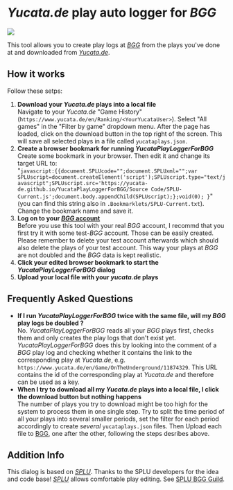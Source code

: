 # *Yucata.de* play auto logger for *BGG*

![](YucataPlayLoggerForBGG.jpg)

This tool allows you to create play logs at *[BGG](https://www.boardgamegeek.com/)* from the plays you've done at and downloaded from *[Yucata.de](https://www.yucata.de/)*.

## How it works

Follow these setps:
1. **Download your *Yucata.de* plays into a local file**  
Navigate to your *Yucata.de* "Game History" (`https://www.yucata.de/en/Ranking/<YourYucataUser>`). Select "All games" in the "Filter by game" dropdown menu. After the page has loaded, click on the download button in the top right of the screen. This will save all selected plays in a file called `yucataplays.json`.
2. **Create a browser bookmark for running *YucataPlayLoggerForBGG***  
Create some bookmark in your browser. Then edit it and change its target URL to:  
"`javascript:{{document.SPLUcode="";document.SPLUxml="";var SPLUscript=document.createElement('script');SPLUscript.type="text/javascript";SPLUscript.src='https://yucata-de.github.io/YucataPlayLoggerForBGG/Source Code/SPLU-Current.js';document.body.appendChild(SPLUscript);};void(0); }`"  
(you can find this string also in `.Bookmarklets/SPLU-Current.txt`). Change the bookmark name and save it.
3. **Log on to your [*BGG* account](https://www.boardgamegeek.com/)**  
Before you use this tool with your real *BGG* account, I recommd that you first try it with some test-*BGG* account. Those can be easily created. Please remember to delete your test account afterwards which should also delete the plays of your test account. This way your plays at *BGG* are not doubled and the *BGG* data is kept realistic.
4. **Click your edited browser bookmark to start the *YucataPlayLoggerForBGG* dialog**
5. **Upload your local file with your *yucata.de* plays**

## Frequently Asked Questions

- **If I run *YucataPlayLoggerForBGG* twice with the same file, will my *BGG* play logs be doubled ?**  
No. *YucataPlayLoggerForBGG* reads all your *BGG* plays first, checks them and only creates the play logs that don't exist yet. *YucataPlayLoggerForBGG* does this by looking into the comment of a *BGG* play log and checking whether it contains the link to the corresponding play at *Yucata.de*, e.g. `https://www.yucata.de/en/Game/OnTheUnderground/11874329`. This URL contains the id of the corresponding play at *Yucata.de* and therefore can be used as a key.
- **When I try to download all my *Yucata.de* plays into a local file, I click the download button but nothing happens**  
The number of plays you try to download might be too high for the system to process them in one single step. Try to split the time period of all your plays into several smaller periods, set the filter for each period accordingly to create *several* `yucataplays.json` files. Then Upload each file to [BGG][], one after the other, following the steps desribes above.

## Addition Info

This dialog is based on *[SPLU](https://github.com/dazeysan/SPLU)*. Thanks to the SPLU developers for the idea and code base! *[SPLU](https://github.com/dazeysan/SPLU)* allows comfortable play editing. See [SPLU BGG Guild](https://www.boardgamegeek.com/guild/3403).

[BGG]: https://boardgamegeek.com/
